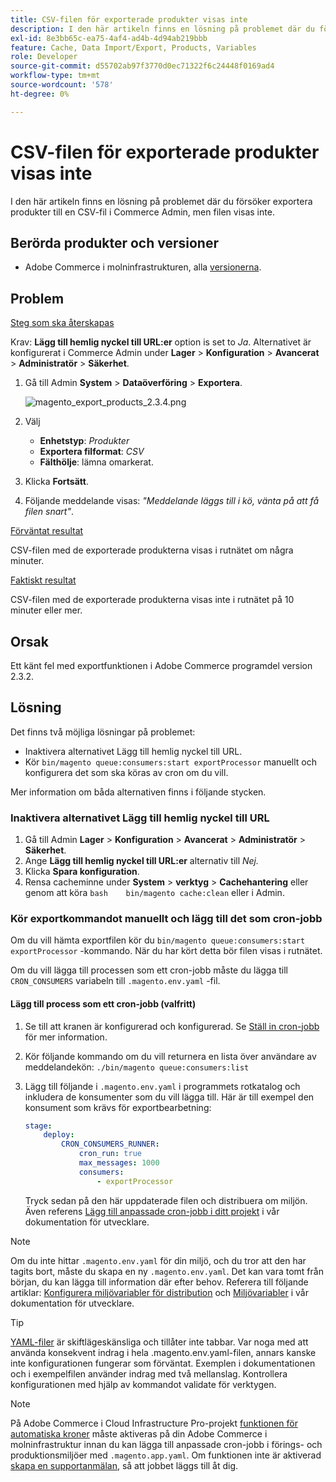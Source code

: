 ```yaml
---
title: CSV-filen för exporterade produkter visas inte
description: I den här artikeln finns en lösning på problemet där du försöker exportera produkter till en CSV-fil i Commerce Admin, men filen visas inte.
exl-id: 8e3bb65c-ea75-4af4-ad4b-4d94ab219bbb
feature: Cache, Data Import/Export, Products, Variables
role: Developer
source-git-commit: d55702ab97f3770d0ec71322f6c24448f0169ad4
workflow-type: tm+mt
source-wordcount: '578'
ht-degree: 0%

---
```


# CSV-filen för exporterade produkter visas inte

I den här artikeln finns en lösning på problemet där du försöker exportera produkter till en CSV-fil i Commerce Admin, men filen visas inte.

## Berörda produkter och versioner

* Adobe Commerce i molninfrastrukturen, alla [versionerna](https://magento.com/sites/default/files/magento-software-lifecycle-policy.pdf).

## Problem

<u>Steg som ska återskapas</u>

Krav: **Lägg till hemlig nyckel till URL:er** option is set to *Ja*. Alternativet är konfigurerat i Commerce Admin under **Lager** > **Konfiguration** > **Avancerat** > **Administratör** > **Säkerhet**.

1. Gå till Admin **System** > **Dataöverföring** > **Exportera**.

   ![magento_export_products_2.3.4.png](assets/magento_export_products_2.3.4.png)

1. Välj
   * **Enhetstyp**: *Produkter*
   * **Exportera filformat**: *CSV*
   * **Fälthölje**: lämna omarkerat.
1. Klicka **Fortsätt**.
1. Följande meddelande visas: *&quot;Meddelande läggs till i kö, vänta på att få filen snart&quot;*.

<u>Förväntat resultat</u>

CSV-filen med de exporterade produkterna visas i rutnätet om några minuter.

<u>Faktiskt resultat</u>

CSV-filen med de exporterade produkterna visas inte i rutnätet på 10 minuter eller mer.

## Orsak

Ett känt fel med exportfunktionen i Adobe Commerce programdel version 2.3.2.

## Lösning

Det finns två möjliga lösningar på problemet:

* Inaktivera alternativet Lägg till hemlig nyckel till URL.
* Kör `bin/magento queue:consumers:start exportProcessor` manuellt och konfigurera det som ska köras av cron om du vill.

Mer information om båda alternativen finns i följande stycken.

### Inaktivera alternativet Lägg till hemlig nyckel till URL

1. Gå till Admin **Lager** > **Konfiguration** > **Avancerat** > **Administratör** > **Säkerhet**.
1. Ange **Lägg till hemlig nyckel till URL:er** alternativ till *Nej.*
1. Klicka **Spara konfiguration**.
1. Rensa cacheminne under **System** > **verktyg** > **Cachehantering** eller genom att köra    ```bash    bin/magento cache:clean``` eller i Admin.

### Kör exportkommandot manuellt och lägg till det som cron-jobb

Om du vill hämta exportfilen kör du `bin/magento queue:consumers:start exportProcessor` -kommando. När du har kört detta bör filen visas i rutnätet.


Om du vill lägga till processen som ett cron-jobb måste du lägga till `CRON_CONSUMERS` variabeln till `.magento.env.yaml` -fil.

#### Lägg till process som ett cron-jobb (valfritt)

1. Se till att kranen är konfigurerad och konfigurerad. Se [Ställ in cron-jobb](/docs/commerce-cloud-service/user-guide/configure/app/properties/crons-property.html) för mer information.
1. Kör följande kommando om du vill returnera en lista över användare av meddelandekön:     `./bin/magento queue:consumers:list`
1. Lägg till följande i `.magento.env.yaml` i programmets rotkatalog och inkludera de konsumenter som du vill lägga till. Här är till exempel den konsument som krävs för exportbearbetning:

   ```yaml
   stage:
       deploy:
           CRON_CONSUMERS_RUNNER:
               cron_run: true
               max_messages: 1000
               consumers:
                   - exportProcessor
   ```

   Tryck sedan på den här uppdaterade filen och distribuera om miljön. Även referens [Lägg till anpassade cron-jobb i ditt projekt](/docs/commerce-cloud-service/user-guide/configure/app/properties/crons-property.html#add-custom-cron-jobs-to-your-project) i vår dokumentation för utvecklare.

>[!NOTE]
>
>Om du inte hittar `.magento.env.yaml` för din miljö, och du tror att den har tagits bort, måste du skapa en ny `.magento.env.yaml`. Det kan vara tomt från början, du kan lägga till information där efter behov. Referera till följande artiklar: [Konfigurera miljövariabler för distribution](/docs/commerce-cloud-service/user-guide/configure/env/configure-env-yaml.html) och [Miljövariabler](/docs/commerce-cloud-service/user-guide/configure/env/stage/variables-intro.html) i vår dokumentation för utvecklare.

>[!TIP]
>
>[YAML-filer](https://experienceleague.adobe.com/docs/commerce-cloud-service/user-guide/configure/env/configure-env-yaml.html) är skiftlägeskänsliga och tillåter inte tabbar. Var noga med att använda konsekvent indrag i hela .magento.env.yaml-filen, annars kanske inte konfigurationen fungerar som förväntat. Exemplen i dokumentationen och i exempelfilen använder indrag med två mellanslag. Kontrollera konfigurationen med hjälp av kommandot validate för verktygen.

>[!NOTE]
>
>På Adobe Commerce i Cloud Infrastructure Pro-projekt [funktionen för automatiska kroner](/docs/commerce-cloud-service/user-guide/configure/app/properties/crons-property.html?lang=en#crontab) måste aktiveras på din Adobe Commerce i molninfrastruktur innan du kan lägga till anpassade cron-jobb i förings- och produktionsmiljöer med `.magento.app.yaml`. Om funktionen inte är aktiverad [skapa en supportanmälan](/help/help-center-guide/help-center/magento-help-center-user-guide.md#submit-ticket), så att jobbet läggs till åt dig.
